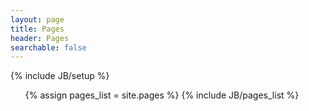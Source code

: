 ```yaml
---
layout: page
title: Pages 
header: Pages
searchable: false 
---
```

{% include JB/setup %}


<ul>
{% assign pages_list = site.pages %}
{% include JB/pages_list %}
</ul>
